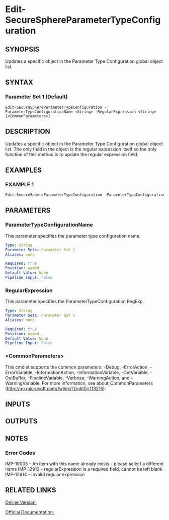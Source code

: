 ﻿# Edit-SecureSphereParameterTypeConfiguration

## SYNOPSIS
Updates a specific object in the Parameter Type Configuration global object list.

## SYNTAX

### Parameter Set 1 (Default)
```
Edit-SecureSphereParameterTypeConfiguration -ParameterTypeConfigurationName <String> -RegularExpression <String> [<CommonParameters>]
```

## DESCRIPTION
Updates a specific object in the Parameter Type Configuration global object list. The only field in the object is the regular expression itself so the only function of this method is to update the regular expression field.

## EXAMPLES

### EXAMPLE 1

```powershell
Edit-SecureSphereParameterTypeConfiguration -ParameterTypeConfigurationName "something" -RegularExpression ".*"
```

## PARAMETERS

### ParameterTypeConfigurationName
This parameter specifies the parameter type configuration name.

```yaml
Type: String
Parameter Sets: Parameter Set 1
Aliases: none

Required: true
Position: named
Default Value: None
Pipeline Input: False
```

### RegularExpression
This parameter specifies the ParameterTypeConfiguration RegExp.

```yaml
Type: String
Parameter Sets: Parameter Set 1
Aliases: none

Required: true
Position: named
Default Value: None
Pipeline Input: False
```

### \<CommonParameters\>
This cmdlet supports the common parameters: -Debug, -ErrorAction, -ErrorVariable, -InformationAction, -InformationVariable, -OutVariable, -OutBuffer, -PipelineVariable, -Verbose, -WarningAction, and -WarningVariable. For more information, see about_CommonParameters (http://go.microsoft.com/fwlink/?LinkID=113216).

## INPUTS

## OUTPUTS

## NOTES

### Error Codes
IMP-10005 - An item with this name already exists - please select a different name
IMP-12913 - regularExpression is a required field, cannot be left blank
IMP-12914 - Invalid regular expression

## RELATED LINKS

[Online Version:](https://github.com/akshinmustafayev/SecureSpherePS/tree/master/Documentation)

[Official Documentation:](https://docs.imperva.com/bundle/v13.6-api-reference-guide/page/66839.htm)



